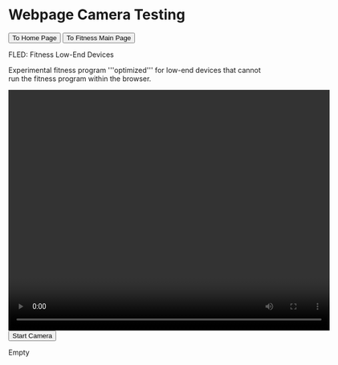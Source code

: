 <html>
    <head>
        <meta charset="utf-8">
        <meta http-equiv="X-UA-Compatible" content="IE=edge">
        <title>FLED - adamgulde.github.io</title>
        <meta name="description" content="">
        <meta name="viewport" content="width=device-width, initial-scale=1">
        <link rel="stylesheet" href="">
    </head>
    <body>
        <!--[if lt IE 7]>
            <p class="browsehappy">You are using an <strong>outdated</strong> browser. Please <a href="#">upgrade your browser</a> to improve your experience.</p>
        <![endif]-->
        <h1>Webpage Camera Testing</h1>
        <button onclick="location.href='https://adamgulde.github.io'" type="button">To Home Page</button>
        <button onclick="location.href='https://adamgulde.github.io/fitness'" type="button">To Fitness Main Page</button>
        <p>FLED: Fitness Low-End Devices</p>
        <p>Experimental fitness program '''optimized''' for low-end devices that cannot run the fitness program within the browser.</p>
        <video id="video" width="640" height="480" autoplay></video>
        <canvas id="canvas" width="640" height="480"></canvas>
        <button id="start-camera">Start Camera</button>        
        <p id="data_text">Empty</p>
        <script>
            const getBase64StringFromDataURL = (dataURL) =>
                dataURL.replace('data:', '').replace(/^.+,/, '');
            let camera_button = document.querySelector("#start-camera");
            let video = document.querySelector("#video");
            let canvas = document.querySelector("#canvas");
            let data_paragraph = document.querySelector("#data_text");
            data_paragraph.innerHTML = 'Empty'
            camera_button.addEventListener('click', async function() {
                let stream = await navigator.mediaDevices.getUserMedia({ video: true, audio: false });
                video.srcObject = stream;
                setInterval(function() {
                canvas.getContext('2d').drawImage(video, 0, 0, canvas.width, canvas.height);
                let converted_image = getBase64StringFromDataURL(canvas.toDataURL('image/jpeg'));
                // data url of the image
                data_paragraph.innerHTML = converted_image
            }, 30);
            });
        </script>
        <script src="" async defer></script>
    </body>
</html>
